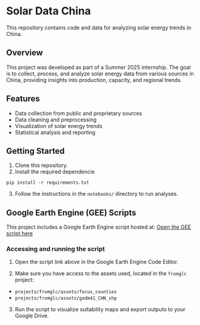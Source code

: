 # Solar Data China

This repository contains code and data for analyzing solar energy trends in China.

## Overview

This project was developed as part of a Summer 2025 internship. The goal is to collect, process, and analyze solar energy data from various sources in China, providing insights into production, capacity, and regional trends.

## Features

- Data collection from public and proprietary sources
- Data cleaning and preprocessing
- Visualization of solar energy trends
- Statistical analysis and reporting

## Getting Started

1. Clone this repository.
2. Install the required dependencie
```
pip install -r requirements.txt
```
3. Follow the instructions in the `notebooks/` directory to run analyses.

## Google Earth Engine (GEE) Scripts

This project includes a Google Earth Engine script hosted at:
[Open the GEE script here](https://code.earthengine.google.com/7eca684ad1c94cf85694293ca8c77c23)

### Accessing and running the script

1. Open the script link above in the Google Earth Engine Code Editor.

2. Make sure you have access to the assets used, located in the `fromglc` project:  
- `projects/fromglc/assets/focus_counties`  
- `projects/fromglc/assets/gadm41_CHN_shp`

3. Run the script to visualize suitability maps and export outputs to your Google Drive.



